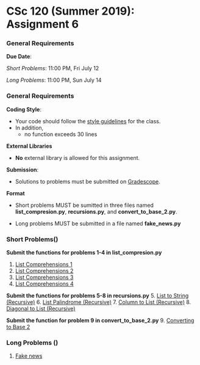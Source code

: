# CSc 120 (Summer 2019): Assignment 6

### General Requirements

**Due Date**:

*Short Problems*: 11:00 PM, Fri July 12

*Long Problems*: 11:00 PM, Sun July 14

### General Requirements
**Coding Style**:

* Your code should follow the [style guidelines](../coding-style.md) for the class.
* In addition,
	* no function exceeds 30 lines

**External Libraries**

* **No** external library is allowed for this assignment.

**Submission**:

* Solutions to problems must be submitted on [Gradescope](https://www.gradescope.com).

**Format**

* Short problems MUST be sumitted in three files named **list_compresion.py**, **recursions.py**, and **convert_to_base_2.py**.

* Long problems MUST be submitted in a file named **fake_news.py**

### Short Problems()

**Submit the functions for problems 1-4 in list_compresion.py**
1. [List Comprehensions 1](https://www2.cs.arizona.edu/people/philoliang/cs120/week6/lc1.html)
2. [List Comprehensions 2](https://www2.cs.arizona.edu/people/philoliang/cs120/week6/lc2.html)
3. [List Comprehensions 3](https://www2.cs.arizona.edu/people/philoliang/cs120/week6/lc3.html)
4. [List Comprehensions 4](https://www2.cs.arizona.edu/people/philoliang/cs120/week6/lc4.html)

**Submit the functions for problems 5-8 in recursions.py**
5. [List to String (Recursive)](https://www2.cs.arizona.edu/people/philoliang/cs120/week6/rs1.html)
6. [List Palindrome (Recursive)](https://www2.cs.arizona.edu/people/philoliang/cs120/week6/rs2.html)
7. [Column to List (Recursive)](https://www2.cs.arizona.edu/people/philoliang/cs120/week6/rs3.html)
8. [Diagonal to List (Recursive)](https://www2.cs.arizona.edu/people/philoliang/cs120/week6/rs4.html)

**Submit the function for problem 9 in convert_to_base_2.py**
9. [Converting to Base 2](convert2base2.md)

### Long Problems ()

1. [Fake news](https://www2.cs.arizona.edu/people/philoliang/cs120/week6/fake-news.html)



